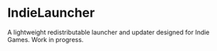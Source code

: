 IndieLauncher
=============

A lightweight redistributable launcher and updater designed for Indie Games. Work in progress.
